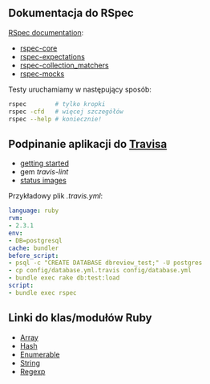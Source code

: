 ## Dokumentacja do RSpec

[RSpec documentation](http://rspec.info/):

* [rspec-core](https://github.com/rspec/rspec-core)
* [rspec-expectations](https://github.com/rspec/rspec-expectations)
* [rspec-collection_matchers](https://github.com/rspec/rspec-collection_matchers)
* [rspec-mocks](https://github.com/rspec/rspec-mocks)

Testy uruchamiamy w następujący sposób:

```sh
rspec        # tylko kropki
rspec -cfd   # więcej szczegółów
rspec --help # koniecznie!
```

## Podpinanie aplikacji do [Travisa](https://travis-ci.org/)

* [getting started](http://docs.travis-ci.com/)
* gem *travis-lint*
* [status images](http://docs.travis-ci.com/user/status-images/)

Przykładowy plik *.travis.yml*:

```yaml
language: ruby
rvm:
- 2.3.1
env:
- DB=postgresql
cache: bundler
before_script:
- psql -c "CREATE DATABASE dbreview_test;" -U postgres
- cp config/database.yml.travis config/database.yml
- bundle exec rake db:test:load
script:
- bundle exec rspec
```

## Linki do klas/modułów Ruby

* [Array](http://www.ruby-doc.org/core-2.1.1/Array.html)
* [Hash](http://www.ruby-doc.org/core-2.1.1/Hash.html)
* [Enumerable](http://www.ruby-doc.org/core-2.1.1/Enumerable.html)
* [String](http://www.ruby-doc.org/core-2.1.1/String.html)
* [Regexp](http://www.ruby-doc.org/core-2.1.1/Regexp.html)
